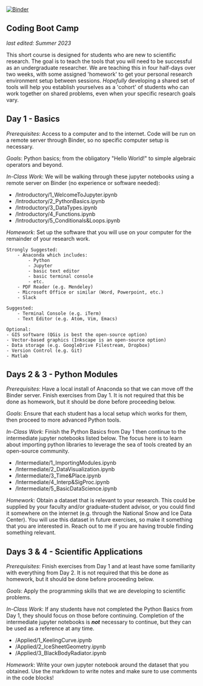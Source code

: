 [![Binder](https://mybinder.org/badge_logo.svg)](https://mybinder.org/v2/gh/johnmorganmanos/CodingBootCamp/HEAD)

Coding Boot Camp
---

*last edited: Summer 2023*

This short course is designed for students who are new to scientific research. The goal is to teach the tools that you will need to be successful as an undergraduate researcher. We are teaching this in four half-days over two weeks, with some assigned 'homework' to get your personal research environment setup between sessions. *Hopefully* developing a shared set of tools will help you establish yourselves as a 'cohort' of students who can work together on shared problems, even when your specific research goals vary.

## Day 1 - Basics

*Prerequisites*: Access to a computer and to the internet. Code will be run on a remote server through Binder, so no specific computer setup is necessary.

*Goals*: Python basics; from the obligatory "Hello World!" to simple algebraic operators and beyond.

*In-Class Work*: We will be walking through these jupyter notebooks using a remote server on Binder (no experience or software needed):
- /Introductory/1_WelcomeToJupyter.ipynb
- /Introductory/2_PythonBasics.ipynb
- /Introductory/3_DataTypes.ipynb
- /Introductory/4_Functions.ipynb
- /Introductory/5_Conditionals&Loops.ipynb

*Homework*: Set up the software that you will use on your computer for the remainder of your research work. 

    Strongly Suggested:
        - Anaconda which includes:
            - Python
            - Jupyter
            - basic text editor
            - basic terminal console
            - etc.
        - PDF Reader (e.g. Mendeley)
        - Microsoft Office or similar (Word, Powerpoint, etc.)
        - Slack

    Suggested:
        - Terminal Console (e.g. iTerm)
        - Text Editor (e.g. Atom, Vim, Emacs)

    Optional:
    - GIS software (QGis is best the open-source option)
    - Vector-based graphics (Inkscape is an open-source option)
    - Data storage (e.g. GoogleDrive Filestream, Dropbox)
    - Version Control (e.g. Git)
    - Matlab

## Days 2 & 3 - Python Modules

*Prerequisites*: Have a local install of Anaconda so that we can move off the Binder server. Finish exercises from Day 1. It is not required that this be done as homework, but it should be done before proceeding below.

*Goals*: Ensure that each student has a local setup which works for them, then proceed to more advanced Python tools.

*In-Class Work*: Finish the Python Basics from Day 1 then continue to the intermediate jupyter notebooks listed below. The focus here is to learn about importing python libraries to leverage the sea of tools created by an open-source community.
- /Intermediate/1_ImportingModules.ipynb
- /Intermediate/2_DataVisualization.ipynb
- /Intermediate/3_Time&Place.ipynb
- /Intermediate/4_Interp&SigProc.ipynb
- /Intermediate/5_BasicDataScience.ipynb

*Homework*: Obtain a dataset that is relevant to your research. This could be supplied by your faculty and/or graduate-student advisor, or you could find it somewhere on the internet (e.g. through the National Snow and Ice Data Center). You will use this dataset in future exercises, so make it something that you are interested in. Reach out to me if you are having trouble finding something relevant.

## Days 3 & 4 - Scientific Applications

*Prerequisites*: Finish exercises from Day 1 and at least have some familiarity with everything from Day 2. It is not required that this be done as homework, but it should be done before proceeding below.

*Goals*: Apply the programming skills that we are developing to scientific problems.

*In-Class Work*: If any students have not completed the Python Basics from Day 1, they should focus on those before continuing. Completion of the intermediate jupyter notebooks is ***not*** necessary to continue, but they can be used as a reference at any time.
- /Applied/1_KeelingCurve.ipynb
- /Applied/2_IceSheetGeometry.ipynb
- /Applied/3_BlackBodyRadiator.ipynb

*Homework*: Write your own jupyter notebook around the dataset that you obtained. Use the markdown to write notes and make sure to use comments in the code blocks!
